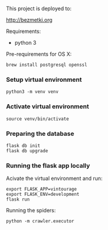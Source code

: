 This project is deployed to:

http://bezmetki.org

Requirements:
- python 3

Pre-requirements for OS X:
```
brew install postgresql openssl
```

### Setup virtual environment
`python3 -m venv venv`

### Activate virtual environment
`source venv/bin/activate`


### Preparing the database
```
flask db init
flask db upgrade
```


### Running the flask app locally
Acivate the virtual environment and run:
```
export FLASK_APP=vintourage
export FLASK_ENV=development
flask run
```

Running the spiders:
```
python -m crawler.executor
```